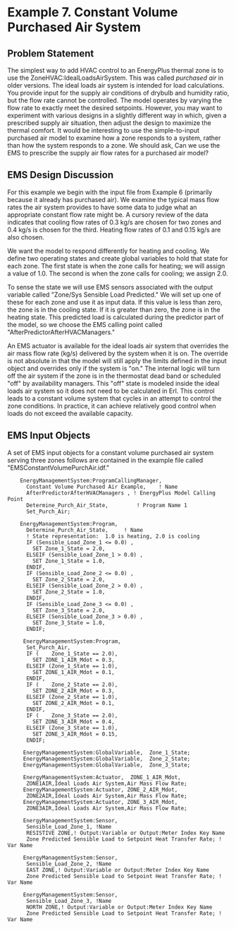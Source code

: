 # Example 7. Constant Volume Purchased Air System

## Problem Statement

The simplest way to add HVAC control to an EnergyPlus thermal zone is to use the ZoneHVAC:IdealLoadsAirSystem. This was called *purchased air* in older versions. The ideal loads air system is intended for load calculations. You provide input for the supply air conditions of drybulb and humidity ratio, but the flow rate cannot be controlled. The model operates by varying the flow rate to exactly meet the desired setpoints. However, you may want to experiment with various designs in a slightly different way in which, given a prescribed supply air situation, then adjust the design to maximize the thermal comfort. It would be interesting to use the simple-to-input purchased air model to examine how a zone responds to a system, rather than how the system responds to a zone. We should ask, Can we use the EMS to prescribe the supply air flow rates for a purchased air model?

## EMS Design Discussion

For this example we begin with the input file from Example 6 (primarily because it already has purchased air). We examine the typical mass flow rates the air system provides to have some data to judge what an appropriate constant flow rate might be. A cursory review of the data indicates that cooling flow rates of 0.3 kg/s are chosen for two zones and 0.4 kg/s is chosen for the third. Heating flow rates of 0.1 and 0.15 kg/s are also chosen.

We want the model to respond differently for heating and cooling. We define two operating states and create global variables to hold that state for each zone. The first state is when the zone calls for heating; we will assign a value of 1.0. The second is when the zone calls for cooling; we assign 2.0.

To sense the state we will use EMS sensors associated with the output variable called "Zone/Sys Sensible Load Predicted."  We will set up one of these for each zone and use it as input data. If this value is less than zero, the zone is in the cooling state. If it is greater than zero, the zone is in the heating state. This predicted load is calculated during the predictor part of the model, so we choose the EMS calling point called "AfterPredictorAfterHVACManagers."

An EMS actuator is available for the ideal loads air system that overrides the air mass flow rate (kg/s) delivered by the system when it is on. The override is not absolute in that the model will still apply the limits defined in the input object and overrides only if the system is "on."  The internal logic will turn off the air system if the zone is in the thermostat dead band or scheduled "off" by availability managers. This "off" state is modeled inside the ideal loads air system so it does not need to be calculated in Erl. This control leads to a constant volume system that cycles in an attempt to control the zone conditions. In practice, it can achieve relatively good control when loads do not exceed the available capacity.

## EMS Input Objects

A set of EMS input objects for a constant volume purchased air system serving three zones follows are contained in the example file called "EMSConstantVolumePurchAir.idf."

~~~~~~~~~~~~~~~~~~~~
    EnergyManagementSystem:ProgramCallingManager,
      Constant Volume Purchased Air Example,    ! Name
      AfterPredictorAfterHVACManagers , ! EnergyPlus Model Calling Point
      Determine_Purch_Air_State,         ! Program Name 1
      Set_Purch_Air;

    EnergyManagementSystem:Program,
      Determine_Purch_Air_State,     ! Name
      ! State representation:  1.0 is heating, 2.0 is cooling
      IF (Sensible_Load_Zone_1 <= 0.0) ,
        SET Zone_1_State = 2.0,
      ELSEIF (Sensible_Load_Zone_1 > 0.0) ,
        SET Zone_1_State = 1.0,
      ENDIF,
      IF (Sensible_Load_Zone_2 <= 0.0) ,
        SET Zone_2_State = 2.0,
      ELSEIF (Sensible_Load_Zone_2 > 0.0) ,
        SET Zone_2_State = 1.0,
      ENDIF,
      IF (Sensible_Load_Zone_3 <= 0.0) ,
        SET Zone_3_State = 2.0,
      ELSEIF (Sensible_Load_Zone_3 > 0.0) ,
        SET Zone_3_State = 1.0,
      ENDIF;

     EnergyManagementSystem:Program,
      Set_Purch_Air,
      IF (    Zone_1_State == 2.0),
        SET ZONE_1_AIR_Mdot = 0.3,
      ELSEIF (Zone_1_State == 1.0),
        SET ZONE_1_AIR_Mdot = 0.1,
      ENDIF,
      IF (    Zone_2_State == 2.0),
        SET ZONE_2_AIR_Mdot = 0.3,
      ELSEIF (Zone_2_State == 1.0),
        SET ZONE_2_AIR_Mdot = 0.1,
      ENDIF,
      IF (    Zone_3_State == 2.0),
        SET ZONE_3_AIR_Mdot = 0.4,
      ELSEIF (Zone_3_State == 1.0),
        SET ZONE_3_AIR_Mdot = 0.15,
      ENDIF;
~~~~~~~~~~~~~~~~~~~~

~~~~~~~~~~~~~~~~~~~~
     EnergyManagementSystem:GlobalVariable,  Zone_1_State;
     EnergyManagementSystem:GlobalVariable,  Zone_2_State;
     EnergyManagementSystem:GlobalVariable,  Zone_3_State;

     EnergyManagementSystem:Actuator,  ZONE_1_AIR_Mdot,
      ZONE1AIR,Ideal Loads Air System,Air Mass Flow Rate;
     EnergyManagementSystem:Actuator, ZONE_2_AIR_Mdot,
      ZONE2AIR,Ideal Loads Air System,Air Mass Flow Rate;
     EnergyManagementSystem:Actuator, ZONE_3_AIR_Mdot,
      ZONE3AIR,Ideal Loads Air System,Air Mass Flow Rate;

     EnergyManagementSystem:Sensor,
      Sensible_Load_Zone_1, !Name
      RESISTIVE ZONE,! Output:Variable or Output:Meter Index Key Name
      Zone Predicted Sensible Load to Setpoint Heat Transfer Rate; ! Var Name

     EnergyManagementSystem:Sensor,
      Sensible_Load_Zone_2, !Name
      EAST ZONE,! Output:Variable or Output:Meter Index Key Name
      Zone Predicted Sensible Load to Setpoint Heat Transfer Rate; ! Var Name

     EnergyManagementSystem:Sensor,
      Sensible_Load_Zone_3, !Name
      NORTH ZONE,! Output:Variable or Output:Meter Index Key Name
      Zone Predicted Sensible Load to Setpoint Heat Transfer Rate; ! Var Name
~~~~~~~~~~~~~~~~~~~~
